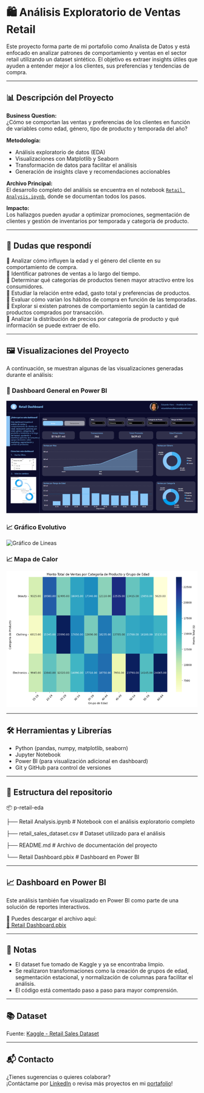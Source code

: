 # 🛍️ Análisis Exploratorio de Ventas Retail

Este proyecto forma parte de mi portafolio como Analista de Datos y está enfocado en analizar patrones de comportamiento y ventas en el sector retail utilizando un dataset sintético. El objetivo es extraer insights útiles que ayuden a entender mejor a los clientes, sus preferencias y tendencias de compra.

---

## 📊 Descripción del Proyecto

**Business Question:**  
¿Cómo se comportan las ventas y preferencias de los clientes en función de variables como edad, género, tipo de producto y temporada del año?

**Metodología:**  
- Análisis exploratorio de datos (EDA)
- Visualizaciones con Matplotlib y Seaborn
- Transformación de datos para facilitar el análisis
- Generación de insights clave y recomendaciones accionables

**Archivo Principal:**  
El desarrollo completo del análisis se encuentra en el notebook [`Retail Analysis.ipynb`](Retail%20Analysis.ipynb), donde se documentan todos los pasos.

**Impacto:**  
Los hallazgos pueden ayudar a optimizar promociones, segmentación de clientes y gestión de inventarios por temporada y categoría de producto.

---

## 🧠 Dudas que respondí

📌 Analizar cómo influyen la edad y el género del cliente en su comportamiento de compra.  
📌 Identificar patrones de ventas a lo largo del tiempo.  
📌 Determinar qué categorías de productos tienen mayor atractivo entre los consumidores.  
📌 Estudiar la relación entre edad, gasto total y preferencias de productos.  
📌 Evaluar cómo varían los hábitos de compra en función de las temporadas.  
📌 Explorar si existen patrones de comportamiento según la cantidad de productos comprados por transacción.  
📌 Analizar la distribución de precios por categoría de producto y qué información se puede extraer de ello.

---

## 🖼️ Visualizaciones del Proyecto

A continuación, se muestran algunas de las visualizaciones generadas durante el análisis:

### 📌 Dashboard General en Power BI
![Dashboard Retail](images/Dashboard.png)

### 📈 Gráfico Evolutivo
![Gráfico de Lineas](images/Gráfico_Lineas.png)

### 📈 Mapa de Calor
![Mapa de Calor](images/Mapa_Calor.png)

---

## 🛠️ Herramientas y Librerías

- Python (pandas, numpy, matplotlib, seaborn)
- Jupyter Notebook
- Power BI (para visualización adicional en dashboard)
- Git y GitHub para control de versiones

---

## 📁 Estructura del repositorio
📦 p-retail-eda

├── Retail Analysis.ipynb          # Notebook con el análisis exploratorio completo

├── retail_sales_dataset.csv       # Dataset utilizado para el análisis

├── README.md                      # Archivo de documentación del proyecto

└── Retail Dashboard.pbix          # Dashboard en Power BI


---

## 📈 Dashboard en Power BI

Este análisis también fue visualizado en Power BI como parte de una solución de reportes interactivos.

🔹 Puedes descargar el archivo aquí:  
[📁 Retail Dashboard.pbix](./Retail%20Dashboard.pbix)


---

## 📌 Notas

- El dataset fue tomado de Kaggle y ya se encontraba limpio.
- Se realizaron transformaciones como la creación de grupos de edad, segmentación estacional, y normalización de columnas para facilitar el análisis.
- El código está comentado paso a paso para mayor comprensión.

---

## 📚 Dataset

Fuente: [Kaggle - Retail Sales Dataset](https://www.kaggle.com/datasets/mohammadtalib786/retail-sales-dataset/data)

---

## 📬 Contacto

¿Tienes sugerencias o quieres colaborar?  
¡Contáctame por [LinkedIn](https://www.linkedin.com/in/eduardo-alfonso-haro-villanueva-baa50a261/) o revisa más proyectos en mi [portafolio](https://portafolio-eharo.carrd.co/)!


